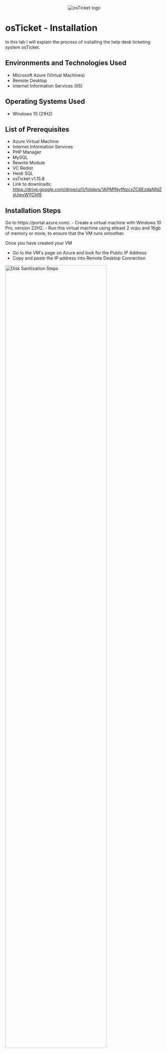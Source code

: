 <p align="center">
<img src="https://i.imgur.com/Clzj7Xs.png" alt="osTicket logo"/>
</p>

<h1>osTicket - Installation</h1>
In this lab I will explain the process of installing the help desk ticketing system osTicket.<br />



<h2>Environments and Technologies Used</h2>

- Microsoft Azure (Virtual Machines)
- Remote Desktop
- Internet Information Services (IIS)

<h2>Operating Systems Used </h2>

- Windows 10</b> (21H2)

<h2>List of Prerequisites</h2>

- Azure Virtual Machine
- Internet Information Services
- PHP Manager
- MySQL
- Rewrite Module
- VC Redist
- Heidi SQL
- osTicket v1.15.8
- Link to downloads: https://drive.google.com/drive/u/0/folders/1APMfNyfNzcxZC6EzdaNfdZsUwxWYChf6

<h2>Installation Steps</h2>

<p>
Go to https://portal.azure.com/. 
  - Create a virtual machine with Windows 10 Pro, version 22H2. 
  - Run this virtual machine using atleast 2 vcpu and 16gb of memory or more, to ensure that the VM runs smoother.

Once you have created your VM
  - Go to the VM's page on Azure and look for the Public IP Address
  - Copy and paste the IP address into Remote Desktop Connection
 
 <img src="https://i.imgur.com/06VP3um.png" height="80%" width="80%" alt="Disk Sanitization Steps"/>
  <img src="https://i.imgur.com/5T9pqfX.png" height="40%" width="40%" alt="Disk Sanitization Steps"/>
Once connected to the VM 
  - Go to your control panel.
  - Open up Programs.
  - Select the Turn windows features on and off.
 <img src="https://i.imgur.com/NUMI6K8.png" height="40%" width="40%" alt="Disk Sanitization Steps"/>
  <img src="https://imgur.com/zpvg2P1.png" height="40%" width="40%" alt="Disk Sanitization Steps"/>
 
The next step is to install/ enable IIS with CGI and Common HTTP Features.
  
  <img src="https://i.imgur.com/clISORm.png" height="40%" width="40%" alt="Disk Sanitization Steps"/>
  <img src="https://i.imgur.com/hhgmFY1.png" height="40%" width="40%" alt="Disk Sanitization Steps"/>
  *Make sure that every common HTTP feature is checked*

  To ensure that you have properly installed/ enabled IIS. Open up a browser and type in the search bar 127.0.0.1. If your screen looks similar to the one below, you have properly installed IIS.
  
  <img src="https://imgur.com/25Yy9YP.png" height="40%" width="40%" alt="Disk Sanitization Steps"/>
  Now that IIS is running, Go over to the installation files and download the PHP manager for IIS (PHPManagerForIIS_V1.5.0msi), go through with the install wizard and complete the installation.
  Next from the Installation files, Download and install the rewrite module (rewrite_amd64_en-US.msi)
  
  Create a folder in the (C:) drive and name it PHP

   <img src="https://i.imgur.com/2Q43AUT.png" height="40%" width="40%" alt="Disk Sanitization Steps"/>
    <img src="https://i.imgur.com/U8IJ136.png" height="40%" width="40%" alt="Disk Sanitization Steps"/>

From the installation files, download PHP 7.3.8((php-7.3.88-nts-Win32-VC15-x866.zip). Theres a chance you may recieve a warning on the file. If so, choose to "keep" the file and continue.

 After downloading PHP unzip the contents into the C:\PHP folder.

  <img src="https://i.imgur.com/D50jGFl.png" height="40%" width="40%" alt="Disk Sanitization Steps"/>

  Download and install the VC_redist.x86.exe. Go through the setup wizard to finish setting up and installing the VC_redist.x86.exe.
  
  Download and install MySQL 5.5.62 (mysql-5.5.62-win32.msi) Run the setup wizard: Typical Setup -> Launch Configuration Wizard (after install) -> Standard Configuration ->

Set the password to "Password1".

 <img src="https://i.imgur.com/NfJ4QRL.png" height="40%" width="40%" alt="Disk Sanitization Steps"/>

 The next step is to run IIS as an administrator, right click on IIS just before opening the application and select the "run as administrator" option.

  <img src="https://i.imgur.com/M5lyTXU.png" height="40%" width="40%" alt="Disk Sanitization Steps"/>

  You will now register PHP in IIS, Double click the PHP manager
 
<img src="https://i.imgur.com/0g2yDqm.png" height="40%" width="40%" alt="Disk Sanitization Steps"/>

 Register the new PHP version

 <img src="https://i.imgur.com/DilKdQ8.png" height="40%" width="40%" alt="Disk Sanitization Steps"/>

Provide a path to the php executable file (php-cgi.exe)). Click on the three dots, from there go to C Drive -> PHP -> click on php-cgi file.

 <img src="https://i.imgur.com/oMXXNAz.png" height="40%" width="40%" alt="Disk Sanitization Steps"/>    

 Restart the server

  <img src="https://i.imgur.com/D9LBuoO.png" height="40%" width="40%" alt="Disk Sanitization Steps"/>  

 Install osTicket v1.15.8 -
   - Download osTicket
   - Extract and copy "upload" folder to c:\inetpub\wwwroot 
   - Within c:\inetpub\root, Rename "upload" to "osTicket"

  <img src="https://i.imgur.com/73kPfNa.png" height="80%" width="80%" alt="Disk Sanitization Steps"/>  
 
 Reload IIS

  On IIS go to sites -> osTicket. On the right, click “Browse *:80

 <img src="https://i.imgur.com/liX6ivP.png" height="40%" width="40%" alt="Disk Sanitization Steps"/> 

 A screen will pop up> You will observe that some extensions are disabled.

   <img src="https://i.imgur.com/UT55J6B.png" height="40%" width="40%" alt="Disk Sanitization Steps"/> 

  To enable the extensions: 
  - Go back to IIS
  - sites
  - Default 
  - osTicket 
  - Double click PHP manager -
  - Click "Enable or disable an extension"

 <img src="https://i.imgur.com/1AWzeX0.png" height="40%" width="40%" alt="Disk Sanitization Steps"/>

 Enable three extensions from here.

  - php_imap.dll

  - php_intl.dll

  - php_opcache.dll

 <img src="https://i.imgur.com/uWwJk5t.png" height="40%" width="40%" alt="Disk Sanitization Steps"/>
  
Open file explorer and search for C;\inetpub\wwwroot\osTicket\include\ost-sampleconfig.php

Rename the ost-sampleconfig.php to ost-config.php, just removing the sample part of the name

Right click on the file and go to properties. Click security, click on advance, and disable the inheritance. We will select Remove all inherited permissions from this object.

Add new permissions.

<img src="https://i.imgur.com/leT4sDi.png" height="40%" width="40%" alt="Disk Sanitization Steps"/>

Select a principal

<img src="https://i.imgur.com/xrtwdzi.png" height="40%" width="40%" alt="Disk Sanitization Steps"/>

In the box, type "Everyone"

<img src="https://i.imgur.com/ORqV57T.png" height="40%" width="40%" alt="Disk Sanitization Steps"/>

Select the full control box to automatically select the rest of the boxes

<img src="https://i.imgur.com/lXXwQqA.png" height="40%" width="40%" alt="Disk Sanitization Steps"/>

Click Apply and OK

<img src="https://i.imgur.com/i4SJiRL.png" height="40%" width="40%" alt="Disk Sanitization Steps"/>

You will continue to setup osTicket in the browser. Click Continue on the osTicket browser page. Fill out the page as required

From the Installation files we will download, HeidiSQL

<img src="https://i.imgur.com/RaYmFUQ.png" height="40%" width="40%" alt="Disk Sanitization Steps"/>

Create a new session

<img src="https://i.imgur.com/JsHM1I5.png" height="40%" width="40%" alt="Disk Sanitization Steps"/>

Make sure that the user is "root" and that the password is "password1"

<img src="https://i.imgur.com/mZ3QG0e.png" height="40%" width="40%" alt="Disk Sanitization Steps"/>

Once connected to the session, go back to the Database settings and in the user you will put "root" and the password is "Password1"

We will now create a new database within HeidiSQL. In Heidi right click on the left side where is says "Unnamed", select "create new", and then select "database". Name the new database "osTicket". Once we have the new database setup go back to the osTicket browser and under MySQL Database type in osTicket.

<img src="https://i.imgur.com/KOqDRiJ.png" height="40%" width="40%" alt="Disk Sanitization Steps"/>

The last step is to do some clean up. -Delete: C:\inetpub\wwwroot\osTicket\setup. Make sure to only delete the setup folder

Set the permissions back to "Read" in the ost-config.php file.

<img src="https://i.imgur.com/tHvqKKE.png" height="40%" width="40%" alt="Disk Sanitization Steps"/>

<img src="https://i.imgur.com/d6vA1YZ.png" height="40%" width="40%" alt="Disk Sanitization Steps"/>

The final step is to login to osTicket

<img src="https://i.imgur.com/iZleuoS.png" height="40%" width="40%" alt="Disk Sanitization Steps"/>

osTicket has been successfully installed!!
